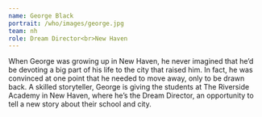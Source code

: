 ```yaml
---
name: George Black
portrait: /who/images/george.jpg
team: nh
role: Dream Director<br>New Haven
---
```


When George was growing up in New Haven, he never imagined that he’d be devoting a big part of his life to the city that raised him. In fact, he was convinced at one point that he needed to move away, only to be drawn back. A skilled storyteller, George is giving the students at The Riverside Academy in New Haven, where he’s the Dream Director, an opportunity to tell a new story about their school and city.